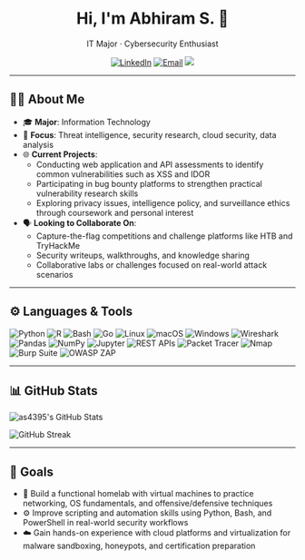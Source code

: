 <h1 align="center">Hi, I'm Abhiram S. 👋</h1>
<p align="center">
  IT Major · Cybersecurity Enthusiast
</p>

<p align="center">
  <a href="https://www.linkedin.com/in/abhiram-singireddy/"><img src="https://img.shields.io/badge/LinkedIn-0077B5?style=flat&logo=linkedin&logoColor=white" alt="LinkedIn"></a>
  <a href="mailto:abhiram.singireddy@rutgers.edu"><img src="https://img.shields.io/badge/Email-D14836?style=flat&logo=gmail&logoColor=white" alt="Email"></a>
  <img src="https://img.shields.io/badge/OS-Linux%20%7C%20macOS%20%7C%20Windows-informational?style=flat&logo=linux&logoColor=white">
</p>

---

## 🧑‍💻 About Me

- 🎓 **Major**: Information Technology  
- 🧠 **Focus**: Threat intelligence, security research, cloud security, data analysis
- 🌐 **Current Projects**:  
  - Conducting web application and API assessments to identify common vulnerabilities such as XSS and IDOR  
  - Participating in bug bounty platforms to strengthen practical vulnerability research skills  
  - Exploring privacy issues, intelligence policy, and surveillance ethics through coursework and personal interest
- 🗣️ **Looking to Collaborate On**:  
  - Capture-the-flag competitions and challenge platforms like HTB and TryHackMe  
  - Security writeups, walkthroughs, and knowledge sharing  
  - Collaborative labs or challenges focused on real-world attack scenarios

---

## ⚙️ Languages & Tools

<p align="left">
  <img src="https://img.shields.io/badge/Python-3776AB?style=flat&logo=python&logoColor=white" alt="Python">
  <img src="https://img.shields.io/badge/R-276DC3?style=flat&logo=r&logoColor=white" alt="R">
  <img src="https://img.shields.io/badge/Bash-121011?style=flat&logo=gnubash&logoColor=white" alt="Bash">
  <img src="https://img.shields.io/badge/Go-00ADD8?style=flat&logo=go&logoColor=white" alt="Go">
  <img src="https://img.shields.io/badge/Linux-FCC624?style=flat&logo=linux&logoColor=black" alt="Linux">
  <img src="https://img.shields.io/badge/macOS-000000?style=flat&logo=apple&logoColor=white" alt="macOS">
  <img src="https://img.shields.io/badge/Windows-0078D6?style=flat&logo=windows&logoColor=white" alt="Windows">
  <img src="https://img.shields.io/badge/Wireshark-1679A7?style=flat&logo=wireshark&logoColor=white" alt="Wireshark">
  <img src="https://img.shields.io/badge/Pandas-150458?style=flat&logo=pandas&logoColor=white" alt="Pandas">
  <img src="https://img.shields.io/badge/NumPy-013243?style=flat&logo=numpy&logoColor=white" alt="NumPy">
  <img src="https://img.shields.io/badge/Jupyter-F37626?style=flat&logo=jupyter&logoColor=white" alt="Jupyter">
  <img src="https://img.shields.io/badge/REST%20APIs-FF6C37?style=flat" alt="REST APIs">
  <img src="https://img.shields.io/badge/Packet%20Tracer-1A73E8?style=flat" alt="Packet Tracer">
  <img src="https://img.shields.io/badge/Nmap-00467C?style=flat&logo=nmap&logoColor=white" alt="Nmap">
  <img src="https://img.shields.io/badge/Burp%20Suite-FF7139?style=flat&logo=burpsuite&logoColor=white" alt="Burp Suite">
  <img src="https://img.shields.io/badge/OWASP%20ZAP-033037?style=flat&logo=owasp&logoColor=white" alt="OWASP ZAP">
</p>

---

## 📊 GitHub Stats

<!-- Main GitHub Stats Card with purple accent -->
![as4395's GitHub Stats](https://github-readme-stats.vercel.app/api?username=as4395&show_icons=true&hide=prs,contribs&count_private=true&title_color=ce09ec&icon_color=007ec6&text_color=c9d1d9&bg_color=0d1117&border_radius=10&border_color=ffffff)

<!-- GitHub Streak Card with orange accents -->
![GitHub Streak](https://github-readme-streak-stats.herokuapp.com?user=as4395&theme=github-dark&ring=ff9d00&fire=ff9d00&currStreakLabel=ffffff&sideLabels=ffffff&dates=ffffff&stroke=ffffff&border=ffffff&border_radius=10)

---

## 🚀 Goals

- 🧱 Build a functional homelab with virtual machines to practice networking, OS fundamentals, and offensive/defensive techniques  
- ⚙️ Improve scripting and automation skills using Python, Bash, and PowerShell in real-world security workflows  
- ☁️ Gain hands-on experience with cloud platforms and virtualization for malware sandboxing, honeypots, and certification preparation
